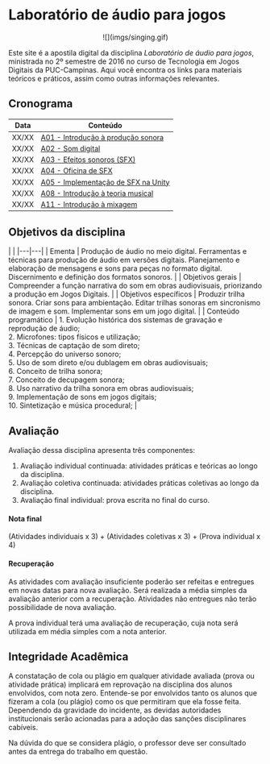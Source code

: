 # Laboratório de áudio para jogos

<center>![](imgs/singing.gif)</center>

Este site é a apostila digital da disciplina *Laboratório de áudio para jogos*, ministrada no 2º semestre de 2016 no curso de Tecnologia em Jogos Digitais da PUC-Campinas. Aqui você encontra os links para materiais teóricos e práticos, assim como outras informações relevantes.

## Cronograma

| Data | Conteúdo |
|---|---|
| XX/XX | [A01 - Introdução à produção sonora](aulas/a01-producao-sonora.md) |
| XX/XX | [A02 - Som digital](aulas/02-som-digital.md) |
| XX/XX | [A03 - Efeitos sonoros (SFX)](aulas/03-efeitos-sonoros.md) |
| XX/XX | [A04 - Oficina de SFX](aulas/04-oficina-sfx.md) |
| XX/XX | [A05 - Implementação de SFX na Unity](aulas/05-implementacao-sfx-unity.md) |
| XX/XX | [A08 - Introdução à teoria musical](aulas/08-intro-teoria-musical.md) |
| XX/XX | [A11 - Introdução à mixagem](aulas/11-intro-mixagem.md) |

## Objetivos da disciplina

| | 
|---|---|
| Ementa | Produção de áudio no meio digital. Ferramentas e técnicas para produção de áudio em versões digitais. Planejamento e elaboração de mensagens e sons para peças no formato digital. Discernimento e definição dos formatos sonoros. |
| Objetivos gerais | Compreender a função narrativa do som em obras audiovisuais, priorizando a produção em Jogos Digitais. |
| Objetivos específicos | Produzir trilha sonora. Criar sons para ambientação. Editar trilhas sonoras em sincronismo de imagem e som. Implementar sons em um jogo digital. |
| Conteúdo programático | 1. Evolução histórica dos sistemas de gravação e reprodução de áudio;<br/>2. Microfones: tipos físicos e utilização;<br/>3. Técnicas de captação de som direto;<br/>4. Percepção do universo sonoro;<br/>5. Uso de som direto e/ou dublagem em obras audiovisuais;<br/>6. Conceito de trilha sonora;<br/>7. Conceito de decupagem sonora;<br/>8. Uso narrativo da trilha sonora em obras audiovisuais;<br/>9. Implementação de sons em jogos digitais;<br/>10. Sintetização e música procedural; |

## Avaliação

Avaliação dessa disciplina apresenta três componentes:

1. Avaliação individual continuada: atividades práticas e teóricas ao longo da disciplina.
2. Avaliação coletiva continuada: atividades práticas coletivas ao longo da disciplina.
3. Avaliação final individual: prova escrita no final do curso.

#### Nota final  

(Atividades individuais x 3) + (Atividades coletivas x 3) + (Prova individual x 4)

#### Recuperação

As atividades com avaliação insuficiente poderão ser refeitas e entregues em novas datas para nova avaliação. Será realizada a média simples da avaliação anterior com a recuperação. Atividades não entregues não terão possibilidade de nova avaliação. 

A prova individual terá uma avaliação de recuperação, cuja nota será utilizada em média simples com a nota anterior.

## Integridade Acadêmica

A constatação de cola ou plágio em qualquer atividade avaliada (prova ou atividade prática) implicará em reprovação na disciplina dos alunos envolvidos, com nota zero. Entende-se por envolvidos tanto os alunos que fizeram a cola (ou plágio) como os que permitiram que ela fosse feita. Dependendo da gravidade do incidente, as devidas autoridades institucionais serão acionadas para a adoção das sanções disciplinares cabíveis. 

Na dúvida do que se considera plágio, o professor deve ser consultado antes da entrega do trabalho em questão.